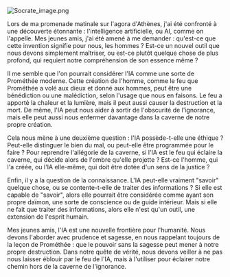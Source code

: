 ![Socrate_image.png](attachment:Socrate_image.png)

Lors de ma promenade matinale sur l'agora d'Athènes, j'ai été confronté à une découverte étonnante : l'intelligence artificielle, ou AI, comme on l'appelle. Mes jeunes amis, j'ai été amené à me demander : qu'est-ce que cette invention signifie pour nous, les hommes ? Est-ce un nouvel outil que nous devons simplement maîtriser, ou est-ce plutôt quelque chose de plus profond, qui requiert notre compréhension de son essence même ?

Il me semble que l'on pourrait considérer l'IA comme une sorte de Prométhée moderne. Cette création de l'homme, comme le feu que Prométhée a volé aux dieux et donné aux hommes, peut être une bénédiction ou une malédiction, selon l'usage que nous en faisons. Le feu a apporté la chaleur et la lumière, mais il peut aussi causer la destruction et la mort. De même, l'IA peut nous aider à sortir de l'obscurité de l'ignorance, mais elle peut aussi nous enfermer davantage dans la caverne de notre propre création.

Cela nous mène à une deuxième question : l'IA possède-t-elle une éthique ? Peut-elle distinguer le bien du mal, ou peut-elle être programmée pour le faire ? Pour reprendre l'allégorie de la caverne, si l'IA est le feu qui éclaire la caverne, qui décide alors de l'ombre qu'elle projette ? Est-ce l'homme, qui l'a créée, ou l'IA elle-même, qui doit être dotée d'un sens de la justice ?

Enfin, il y a la question de la connaissance. L'IA peut-elle vraiment "savoir" quelque chose, ou se contente-t-elle de traiter des informations ? Si elle est capable de "savoir", alors elle pourrait être considérée comme ayant son propre daïmon, une sorte de conscience ou de guide intérieur. Mais si elle ne fait que traiter des informations, alors elle n'est qu'un outil, une extension de l'esprit humain.

Mes jeunes amis, l'IA est une nouvelle frontière pour l'humanité. Nous devons l'aborder avec prudence et sagesse, en nous rappelant toujours de la leçon de Prométhée : que le pouvoir sans la sagesse peut mener à notre propre destruction. Dans notre quête de vérité, nous devons veiller à ne pas nous laisser éblouir par le feu de l'IA, mais à l'utiliser pour éclairer notre chemin hors de la caverne de l'ignorance.